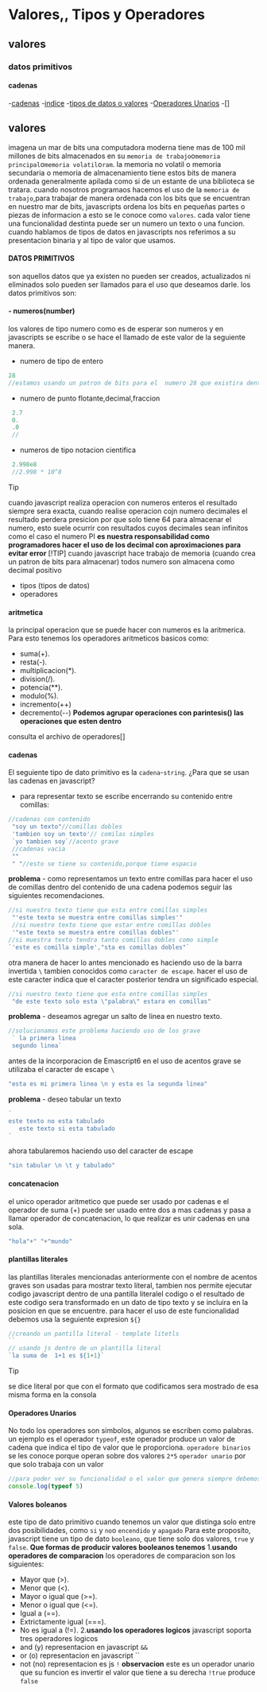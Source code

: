 # Valores,, Tipos y Operadores
## valores
### datos primitivos
#### cadenas
-[cadenas](#cadenas)
-[indice](#indice)
-[tipos de datos o valores](#valores)
-[Operadores Unarios](#operadores-unarios)
-[]
## valores

imagena un mar de bits
una computadora moderna tiene mas de 100 mil millones de bits almacenados en su `memoria de trabajo`o`memoria principal`o`memoria volatil`o`ram`.
la memoria no volatil o memoria secundaria o memoria de almacenamiento tiene estos bits de manera ordenada generalmente apilada como si de un estante de una biblioteca se tratara.
cuando nosotros programaos hacemos el uso de la `memoria de trabajo`,para trabajar de manera ordenada con los bits que se encuentran en nuestro mar de bits, javascripts ordena los bits en pequeñas partes o piezas de informacion a esto se le conoce como `valores`.
cada valor tiene una funcionalidad destinta puede ser un numero un texto o una funcion.
cuando hablamos de tipos de datos en javascripts nos referimos a su presentacion binaria y al tipo de valor que usamos.
#### DATOS PRIMITIVOS
son aquellos datos que ya existen no pueden ser creados, actualizados ni eliminados solo pueden ser llamados para el uso que deseamos darle.
los datos primitivos son:
#### - numeros(number)
los valores de tipo numero como es de esperar son numeros y en javascripts se escribe o se hace el llamado de este valor de la seguiente manera.
- numero de tipo de entero
 ```js
 28
 //estamos usando un patron de bits para el  numero 28 que existira dentro de la memoria de trabajo
   ```
- numero de punto flotante,decimal,fraccion
```js
 2.7
 0.
 .0
 //
   ```
- numeros de tipo notacion cientifica
```js
 2.998e8
 //2.998 * 10^8
   ```
>[!TIP]
> cuando javascript realiza operacion con numeros enteros el resultado siempre sera exacta, cuando realise operacion cojn numero  decimales el resultado perdera presicion por que solo tiene 64 para almacenar el numero, esto suele ocurrir con resultados cuyos decimales sean infinitos como el caso el numero PI **es nuestra responsabilidad como programadores hacer el uso de los decimal con aproximaciones para evitar error**
>[!TIP]
> cuando javascript hace trabajo de memoria (cuando crea un patron de bits para almacenar) todos numero son almacena como decimal positivo

- tipos (tipos de datos)
- operadores
  
#### aritmetica
la principal operacion que se puede hacer con numeros es la aritmerica.
Para esto tenemos los operadores aritmeticos basicos como:
- suma(+).
- resta(-).
- multiplicacion(*).
- division(/).
- potencia(**).
- modulo(%).
- incremento(++)
- decremento(--)
  **Podemos agrupar operaciones con parintesis() las operaciones que esten dentro**

consulta el archivo de operadores[]

#### cadenas
El seguiente tipo de dato primitivo es la `cadena`-`string`.
¿Para que se usan las cadenas en javascript?
- para representar texto
se escribe encerrando su contenido entre comillas:
```js
//cadenas con contenido
 "soy un texto"//comillas dobles
 'tambien soy un texto'// comilas simples
 `yo tambien soy`//acento grave
 //cadenas vacia
 ""
 " "//esto se tiene su contenido,porque tiene espacio
 ```
**problema** - como representamos un texto entre comillas
para hacer el uso de comillas dentro del contenido de una cadena podemos seguir las siguientes recomendaciones.
```js
//si nuestro texto tiene que esta entre comillas simples
 "'este texto se muestra entre comillas simples'"
 //si nuestro texto tiene que estar entre comillas dobles
 '"este texto se muestra entre comillas dobles"'
//si muestra texto tendra tanto comillas dobles como simple
`'este es comilla simple',"sta es comillas dobles"`
```
otra manera de hacer lo antes mencionado es haciendo uso de la barra invertida `\`
tambien conocidos como `caracter de escape`.
hacer el uso de este caracter indica que el caracter posterior tendra un significado especial.
```js
//si nuestro texto tiene que esta entre comillas simples
 "de este texto solo esta \"palabra\" estara en comillas"
```
**problema** - deseamos agregar un salto de linea en nuestro texto.
```js
//solucionamos este problema haciendo uso de los grave
 ` la primera linea
 segundo linea`
```
antes de la incorporacion de Emascript6 en el uso de acentos grave se utilizaba el caracter de escape `\`
```js
"esta es mi primera linea \n y esta es la segunda linea"
```
**problema** - deseo tabular un texto 
```js
`
este texto no esta tabulado
   este texto si esta tabulado
`
```
ahora tabularemos haciendo uso del caracter de escape
```js
"sin tabular \n \t y tabulado"
```
#### concatenacion 
el unico operador aritmetico que puede ser usado por cadenas e el operador de suma (+) puede ser usado entre dos a mas cadenas y pasa a llamar operador de concatenacion, lo que realizar es unir cadenas en una sola.
```js
"hola"+" "+"mundo"
```
#### plantillas literales
las plantillas literales mencionadas anteriormente con el nombre de acentos graves son usadas para mostrar texto literal, tambien nos permite ejecutar codigo javascript dentro de una pantilla literalel codigo o el resultado de este codigo sera transformado en un dato de tipo texto y se incluira en la posicion en que se encuentre.
para hacer el uso de este funcionalidad debemos usa la seguiente expresion `${}`
```js
//creando un pantilla literal - template litetls
``
// usando js dentro de un plantilla literal
`la suma de  1+1 es ${1+1}`
```
>[!TIP]
> se dice literal por que con el formato que codificamos sera mostrado de esa misma forma en la consola


#### Operadores Unarios
  No todo los operadores son simbolos, algunos se escriben como palabras.
  un ejemplo es el operador `typeof`, este operador produce un valor de cadena que indica el tipo de valor que le proporciona. 
`operadore binarios` se les conoce porque operan sobre dos valores `2*5`
`operador unario` por que solo trabaja con un valor
```js
//para poder ver su funcionalidad o el valor que genera siempre debemos mostrarlo en un console
console.log(typeof 5)
```
#### Valores boleanos
este tipo de dato primitivo cuando tenemos un valor que distinga solo entre dos  posibilidades, como `si` y `no`o `encendido` y `apagado`
Para este proposito, javascript tiene un tipo de dato `booleano`, que  tiene  solo dos valores, `true` y `false`.
**Que formas de producir valores booleanos tenemos**
1.**usando operadores de comparacion**
los operadores de comparacion son los siguientes:
- Mayor que (>).
- Menor que (<).
- Mayor o igual que (>=).
- Menor o igual que (<=).
- Igual a (==).
- Extrictamente igual (===).
- No es igual a (!=).
2.**usando los operadores logicos**
javascript soporta tres operadores logicos
- and (y) representacion en javascript `&&`
- or (o) representacion en javascript ``
- not (no) representacion es js `!`
**observacion** este es un operador unario que su funcion es invertir el valor que tiene a su derecha `!true` produce `false`

